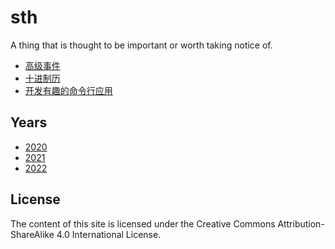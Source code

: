 # sth

A thing that is thought to be important or worth taking notice of.

- [高级事件](./articles/2021/datasense/events)
- [十进制历](./articles/2021/decade-calendar)
- [开发有趣的命令行应用](./articles/2020/rich-cli)

## Years

- [2020](./articles/2020)
- [2021](./articles/2021)
- [2022](./articles/2022)

## License

The content of this site is licensed under the Creative Commons Attribution-ShareAlike 4.0 International License.
